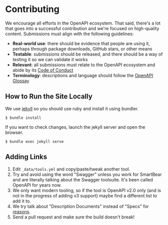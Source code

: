 # Contributing

We encourage all efforts in the OpenAPI ecosystem. That said, there's a lot that goes into a successful contribution and we're focused on high-quality content. Submissions must align with the following guidelines:
- **Real-world use**: there should be evidence that people are using it, perhaps through package downloads, GitHub stars, or other means
- **Testable**: submissions should be released, and there should be a way of testing it so we can validate it works
- **Relevant**: all submissions must relate to the OpenAPI ecosystem and abide by its [Code of Conduct](https://github.com/OAI/OpenAPI-Specification/blob/main/CODE_OF_CONDUCT.md)
- **Terminology**: descriptions and language should follow the [OpenAPI Glossay](https://github.com/openapi-contrib/glossary?tab=readme-ov-file#api-description)

## How to Run the Site Locally

We use [jekyll](https://jekyllrb.com/) so you should use ruby and install it using bundler.

```
$ bundle install
```

If you want to check changes, launch the jekyll server and open the browser.

```
$ bundle exec jekyll serve
```

## Adding Links

1. Edit `_data/tools.yml` and copy/paste/tweak another tool.
2. Try and avoid using the word "Swagger" unless you work for SmartBear and are literally talking about the Swagger toolsuite. It's been called OpenAPI for years now.
3. We only want modern tooling, so if the tool is OpenAPI v2.0 only (and is not in the progress of adding v3 support) maybe find a different list to add it to.
4. We try talk about "Description Documents" instead of "Specs" for [reasons][overloaded-terms].
5. Send a pull request and make sure the build doesn't break!

[overloaded-terms]: https://apisyouwonthate.com/blog/resolving-overloaded-terms-for-api-specifications-descriptions-contracts
